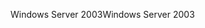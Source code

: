 <span data-ttu-id="a54e1-101">Windows Server 2003</span><span class="sxs-lookup"><span data-stu-id="a54e1-101">Windows Server 2003</span></span>